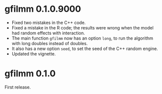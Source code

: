 # gfilmm 0.1.0.9000

* Fixed two mistakes in the C++ code.
* Fixed a mistake in the R code; the results were wrong when the model had 
random effects with interaction.
* The main function `gfilmm` now has an option `long`, to run the algorithm with 
long doubles instead of doubles.
* It also has a new option `seed`, to set the seed of the C++ random engine.
* Updated the vignette.

# gfilmm 0.1.0

First release.
